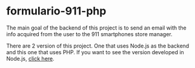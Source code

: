 # formulario-911-php

The main goal of the backend of this project is to send an email with the info acquired from the user to the 911 smartphones store manager. 

There are 2 version of this project. One that uses Node.js as the backend and this one that uses PHP. If you want to see the version developed in Node.js, [click here](https://github.com/ovirex/911-form).
